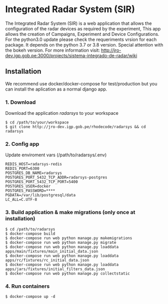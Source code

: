 # Integrated Radar System (SIR)

The Integrated Radar System (SIR) is a web application that allows the configuration of the radar devices as required by the experiment,
This app allows the creation of Campaigns, Experiment and Device Configurations.
For the python3.0 update please check the requeriments vrsion for each package. It depends on the python 3.7 or 3.8 version. 
Special attention with the bokeh version.
For more information visit: http://jro-dev.igp.gob.pe:3000/projects/sistema-integrado-de-radar/wiki

## Installation

We recommend use docker/docker-compose for test/production but you can install the aplication as a normal django app.

### 1. Download

Download the application *radarsys* to your workspace

    $ cd /path/to/your/workspace
    $ git clone http://jro-dev.igp.gob.pe/rhodecode/radarsys && cd radarsys

### 2. Config app

Update enviroment vars (/path/to/radarsys/.env)

    REDIS_HOST=radarsys-redis
    REDIS_PORT=6300
    POSTGRES_DB_NAME=radarsys
    POSTGRES_PORT_5432_TCP_ADDR=radarsys-postgres
    POSTGRES_PORT_5432_TCP_PORT=5400
    POSTGRES_USER=docker
    POSTGRES_PASSWORD=****
    PGDATA=/var/lib/postgresql/data
    LC_ALL=C.UTF-8

### 3. Build application & make migrations (only once at installation) 

    $ cd /path/to/radarsys
    $ docker-compose build
    $ docker-compose run web python manage.py makemigrations
    $ docker-compose run web python manage.py migrate
    $ docker-compose run web python manage.py loaddata apps/main/fixtures/main_initial_data.json 
    $ docker-compose run web python manage.py loaddata apps/rc/fixtures/rc_initial_data.json
    $ docker-compose run web python manage.py loaddata apps/jars/fixtures/initial_filters_data.json
    $ docker-compose run web python manage.py collectstatic

### 4. Run containers

    $ docker-compose up -d
